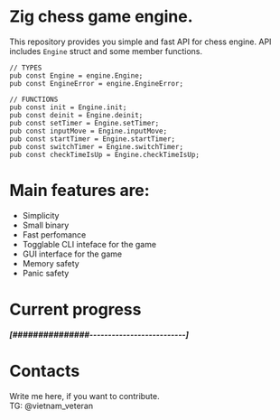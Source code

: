 # Zig chess game engine.
This repository provides you simple and fast API for chess engine.
API includes `Engine` struct and some member functions.
```zig
// TYPES
pub const Engine = engine.Engine;
pub const EngineError = engine.EngineError;

// FUNCTIONS
pub const init = Engine.init;
pub const deinit = Engine.deinit;
pub const setTimer = Engine.setTimer;
pub const inputMove = Engine.inputMove;
pub const startTimer = Engine.startTimer;
pub const switchTimer = Engine.switchTimer;
pub const checkTimeIsUp = Engine.checkTimeIsUp;
```

# Main features are:
- Simplicity
- Small binary
- Fast perfomance
- Togglable CLI inteface for the game
- GUI interface for the game
- Memory safety
- Panic safety

# Current progress
***[###############--------------------------]***

# Contacts
Write me here, if you want to contribute.\
TG: @vietnam_veteran
